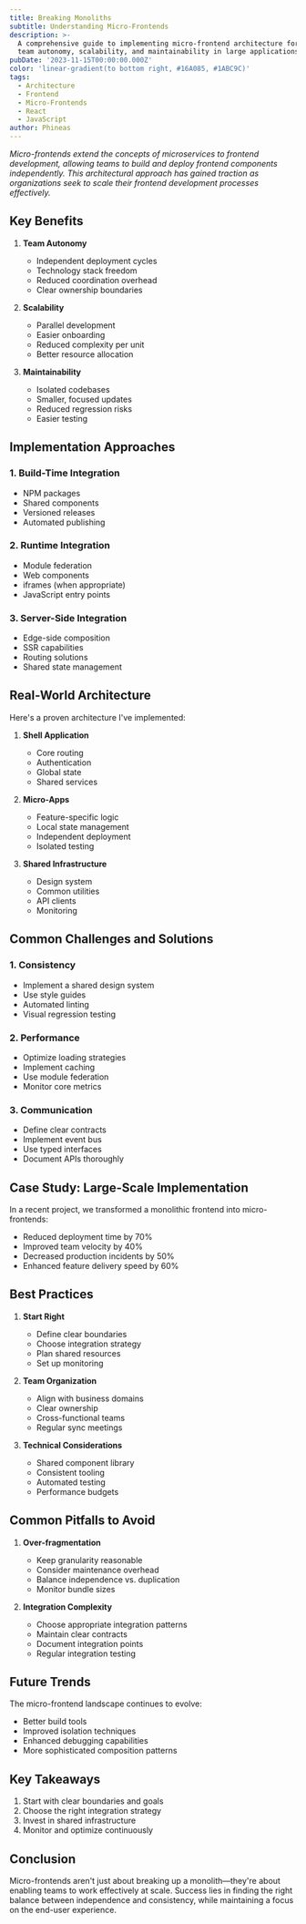 ```yaml
---
title: Breaking Monoliths
subtitle: Understanding Micro-Frontends
description: >-
  A comprehensive guide to implementing micro-frontend architecture for better
  team autonomy, scalability, and maintainability in large applications.
pubDate: '2023-11-15T00:00:00.000Z'
color: 'linear-gradient(to bottom right, #16A085, #1ABC9C)'
tags:
  - Architecture
  - Frontend
  - Micro-Frontends
  - React
  - JavaScript
author: Phineas
---
```


_Micro-frontends extend the concepts of microservices to frontend development, allowing teams to build and deploy frontend components independently. This architectural approach has gained traction as organizations seek to scale their frontend development processes effectively._

## Key Benefits

1. **Team Autonomy**
   - Independent deployment cycles
   - Technology stack freedom
   - Reduced coordination overhead
   - Clear ownership boundaries

2. **Scalability**
   - Parallel development
   - Easier onboarding
   - Reduced complexity per unit
   - Better resource allocation

3. **Maintainability**
   - Isolated codebases
   - Smaller, focused updates
   - Reduced regression risks
   - Easier testing

## Implementation Approaches

### 1. Build-Time Integration
- NPM packages
- Shared components
- Versioned releases
- Automated publishing

### 2. Runtime Integration
- Module federation
- Web components
- iframes (when appropriate)
- JavaScript entry points

### 3. Server-Side Integration
- Edge-side composition
- SSR capabilities
- Routing solutions
- Shared state management

## Real-World Architecture

Here's a proven architecture I've implemented:

1. **Shell Application**
   - Core routing
   - Authentication
   - Global state
   - Shared services

2. **Micro-Apps**
   - Feature-specific logic
   - Local state management
   - Independent deployment
   - Isolated testing

3. **Shared Infrastructure**
   - Design system
   - Common utilities
   - API clients
   - Monitoring

## Common Challenges and Solutions

### 1. Consistency
- Implement a shared design system
- Use style guides
- Automated linting
- Visual regression testing

### 2. Performance
- Optimize loading strategies
- Implement caching
- Use module federation
- Monitor core metrics

### 3. Communication
- Define clear contracts
- Implement event bus
- Use typed interfaces
- Document APIs thoroughly

## Case Study: Large-Scale Implementation

In a recent project, we transformed a monolithic frontend into micro-frontends:
- Reduced deployment time by 70%
- Improved team velocity by 40%
- Decreased production incidents by 50%
- Enhanced feature delivery speed by 60%

## Best Practices

1. **Start Right**
   - Define clear boundaries
   - Choose integration strategy
   - Plan shared resources
   - Set up monitoring

2. **Team Organization**
   - Align with business domains
   - Clear ownership
   - Cross-functional teams
   - Regular sync meetings

3. **Technical Considerations**
   - Shared component library
   - Consistent tooling
   - Automated testing
   - Performance budgets

## Common Pitfalls to Avoid

1. **Over-fragmentation**
   - Keep granularity reasonable
   - Consider maintenance overhead
   - Balance independence vs. duplication
   - Monitor bundle sizes

2. **Integration Complexity**
   - Choose appropriate integration patterns
   - Maintain clear contracts
   - Document integration points
   - Regular integration testing

## Future Trends

The micro-frontend landscape continues to evolve:
- Better build tools
- Improved isolation techniques
- Enhanced debugging capabilities
- More sophisticated composition patterns

## Key Takeaways

1. Start with clear boundaries and goals
2. Choose the right integration strategy
3. Invest in shared infrastructure
4. Monitor and optimize continuously

## Conclusion

Micro-frontends aren't just about breaking up a monolith—they're about enabling teams to work effectively at scale. Success lies in finding the right balance between independence and consistency, while maintaining a focus on the end-user experience.
